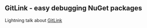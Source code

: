 ## GitLink - easy debugging NuGet packages

Lightning talk about [GitLink](https://github.com/CatenaLogic/GitLink)
